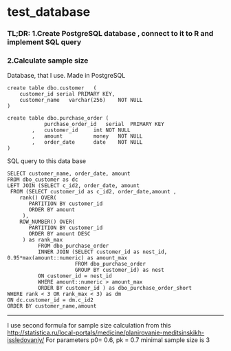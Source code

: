 # test_database
### TL;DR: 1.Create PostgreSQL database , connect to it to R and implement SQL query
###        2.Calculate sample size
Database, that I use. Made in PostgreSQL
```
create table dbo.customer	(
    customer_id	serial PRIMARY KEY,
   	customer_name	varchar(256)	NOT NULL
)

create table dbo.purchase_order	(
			purchase_order_id	serial	PRIMARY KEY
		,	customer_id		int	NOT NULL
		,	amount			money	NOT NULL
		,	order_date		date	NOT NULL
)
```
SQL query to this data base 
```
SELECT customer_name, order_date, amount
FROM dbo_customer as dc
LEFT JOIN (SELECT c_id2, order_date, amount
 FROM (SELECT customer_id as c_id2, order_date,amount ,
    rank() OVER( 
       PARTITION BY customer_id
       ORDER BY amount
     ),
    ROW_NUMBER() OVER( 
       PARTITION BY customer_id
       ORDER BY amount DESC
     ) as rank_max
          FROM dbo_purchase_order 
          INNER JOIN (SELECT customer_id as nest_id, 0.95*max(amount::numeric) as amount_max
                      FROM dbo_purchase_order 
                      GROUP BY customer_id) as nest
          ON customer_id = nest_id 
          WHERE amount::numeric > amount_max 
          ORDER BY customer_id ) as dbo_purchase_order_short
WHERE rank < 3 OR rank_max < 3) as dm
ON dc.customer_id = dm.c_id2
ORDER BY customer_name,amount
```
____________________________________________________________________________________________________________________

I use second formula for sample size calculation from this http://statistica.ru/local-portals/medicine/planirovanie-meditsinskikh-issledovaniy/
For parameters p0= 0.6, pk = 0.7 minimal sample size is 3 
